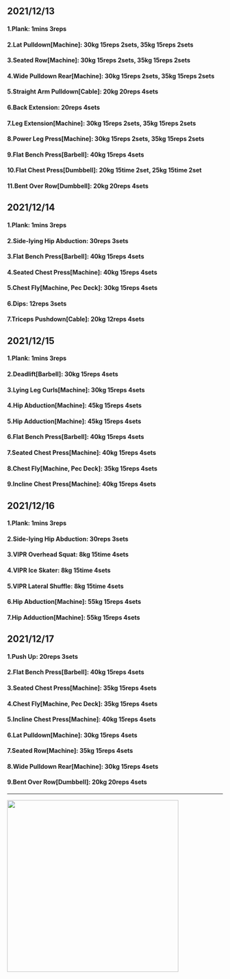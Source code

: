 ## 2021/12/13
#### 1.Plank: 1mins 3reps
#### 2.Lat Pulldown\[Machine\]: 30kg 15reps 2sets, 35kg 15reps 2sets
#### 3.Seated Row\[Machine]: 30kg 15reps 2sets, 35kg 15reps 2sets
#### 4.Wide Pulldown Rear\[Machine\]: 30kg 15reps 2sets, 35kg 15reps 2sets
#### 5.Straight Arm Pulldown\[Cable\]: 20kg 20reps 4sets
#### 6.Back Extension: 20reps 4sets
#### 7.Leg Extension\[Machine]: 30kg 15reps 2sets, 35kg 15reps 2sets
#### 8.Power Leg Press\[Machine\]: 30kg 15reps 2sets, 35kg 15reps 2sets
#### 9.Flat Bench Press\[Barbell\]: 40kg 15reps 4sets
#### 10.Flat Chest Press\[Dumbbell\]: 20kg 15time 2set, 25kg 15time 2set
#### 11.Bent Over Row\[Dumbbell\]: 20kg 20reps 4sets

## 2021/12/14
#### 1.Plank: 1mins 3reps
#### 2.Side-lying Hip Abduction: 30reps 3sets
#### 3.Flat Bench Press\[Barbell\]: 40kg 15reps 4sets
#### 4.Seated Chest Press\[Machine\]: 40kg 15reps 4sets
#### 5.Chest Fly\[Machine, Pec Deck\]: 30kg 15reps 4sets
#### 6.Dips: 12reps 3sets
#### 7.Triceps Pushdown\[Cable\]: 20kg 12reps 4sets

## 2021/12/15
#### 1.Plank: 1mins 3reps
#### 2.Deadlift\[Barbell\]: 30kg 15reps 4sets
#### 3.Lying Leg Curls\[Machine\]: 30kg 15reps 4sets
#### 4.Hip Abduction\[Machine\]: 45kg 15reps 4sets
#### 5.Hip Adduction\[Machine\]: 45kg 15reps 4sets
#### 6.Flat Bench Press\[Barbell\]: 40kg 15reps 4sets
#### 7.Seated Chest Press\[Machine\]: 40kg 15reps 4sets
#### 8.Chest Fly\[Machine, Pec Deck\]: 35kg 15reps 4sets
#### 9.Incline Chest Press\[Machine\]: 40kg 15reps 4sets

## 2021/12/16
#### 1.Plank: 1mins 3reps
#### 2.Side-lying Hip Abduction: 30reps 3sets
#### 3.VIPR Overhead Squat: 8kg 15time 4sets
#### 4.VIPR Ice Skater: 8kg 15time 4sets
#### 5.VIPR Lateral Shuffle: 8kg 15time 4sets
#### 6.Hip Abduction\[Machine\]: 55kg 15reps 4sets
#### 7.Hip Adduction\[Machine\]: 55kg 15reps 4sets

## 2021/12/17
#### 1.Push Up: 20reps 3sets
#### 2.Flat Bench Press\[Barbell\]: 40kg 15reps 4sets
#### 3.Seated Chest Press\[Machine\]: 35kg 15reps 4sets
#### 4.Chest Fly\[Machine, Pec Deck\]: 35kg 15reps 4sets
#### 5.Incline Chest Press\[Machine\]: 40kg 15reps 4sets
#### 6.Lat Pulldown\[Machine\]: 30kg 15reps 4sets
#### 7.Seated Row\[Machine\]: 35kg 15reps 4sets
#### 8.Wide Pulldown Rear\[Machine\]: 30kg 15reps 4sets
#### 9.Bent Over Row\[Dumbbell\]: 20kg 20reps 4sets

---

<img src='../_resources/__021.jpg' width='400px' />
